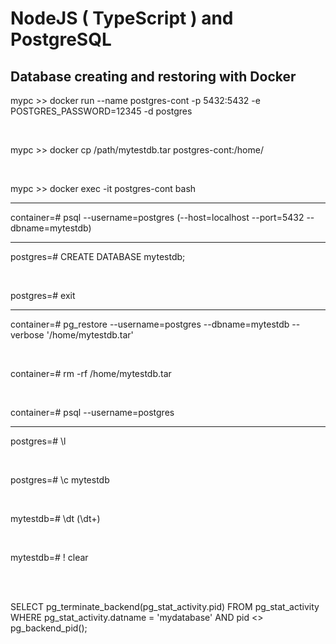 # NodeJS ( TypeScript ) and PostgreSQL

## Database creating and restoring with Docker

mypc >> docker run --name postgres-cont -p 5432:5432 -e POSTGRES_PASSWORD=12345 -d postgres

<br/>

mypc >> docker cp /path/mytestdb.tar postgres-cont:/home/

<br/>

mypc >> docker exec -it postgres-cont bash

<hr/>

container=# psql --username=postgres (--host=localhost --port=5432 --dbname=mytestdb)

<hr/>

postgres=# CREATE DATABASE mytestdb;

<br/>

postgres=# exit

<hr/>

container=# pg_restore --username=postgres --dbname=mytestdb --verbose '/home/mytestdb.tar'

<br/>

container=# rm -rf /home/mytestdb.tar

<br/>

container=# psql --username=postgres

<hr/>

postgres=# \l

<br/>

postgres=# \c mytestdb

<br/>

mytestdb=# \dt (\dt+)

<br/>

mytestdb=# \! clear

<br/>
<br/>

SELECT pg_terminate_backend(pg_stat_activity.pid)
FROM pg_stat_activity
WHERE pg_stat_activity.datname = 'mydatabase'
AND pid <> pg_backend_pid();
